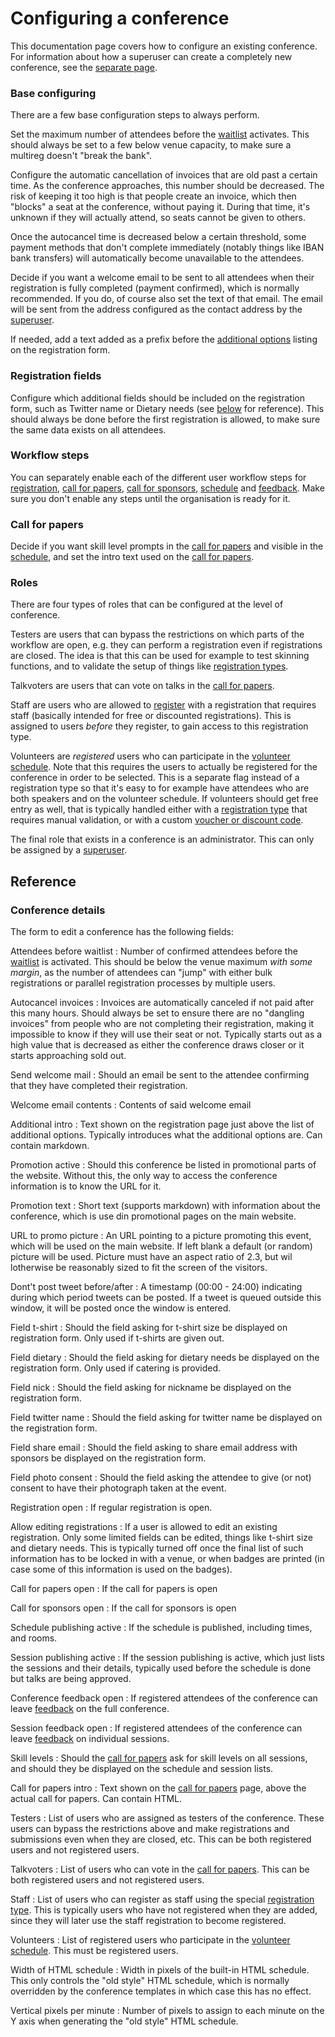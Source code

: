 # Configuring a conference

This documentation page covers how to configure an existing
conference. For information about how a superuser can create a
completely new conference, see the [separate page](super_conference#new).

### Base configuring

There are a few base configuration steps to always perform.

Set the maximum number of attendees before the [waitlist](waitlist)
activates. This should always be set to a few below venue capacity, to
make sure a multireg doesn't "break the bank".

Configure the automatic cancellation of invoices that are old past a
certain time. As the conference approaches, this number should be
decreased. The risk of keeping it too high is that people create an
invoice, which then "blocks" a seat at the conference, without paying
it. During that time, it's unknown if they will actually attend, so
seats cannot be given to others.

Once the autocancel time is decreased below a certain threshold, some
payment methods that don't complete immediately (notably things like
IBAN bank transfers) will automatically become unavailable to the attendees.


Decide if you want a welcome email to be sent to all attendees when
their registration is fully completed (payment confirmed), which is
normally recommended. If you do, of course also set the text of that
email. The email will be sent from the address configured as the
contact address by the [superuser](super_conference).

If needed, add a text added as a prefix before the
[additional options](registrations) listing on the registration form.

### Registration fields

Configure which additional fields should be included on the
registration form, such as Twitter name or Dietary needs (see
[below](#conferenceform) for reference). This should always be done
before the first registration is allowed, to make sure the same data
exists on all attendees.

### Workflow steps

You can separately enable each of the different user workflow steps
for [registration](registrations), [call for papers](callforpapers),
[call for sponsors](sponsors), [schedule](schedule) and
[feedback](feedback). Make sure you don't enable any steps until the
organisation is ready for it.

### Call for papers

Decide if you want skill level prompts in the
[call for papers](callforpapers) and visible in the
[schedule](schedule), and set the intro text used on the
[call for papers](callforpapers).

### Roles

There are four types of roles that can be configured at the level of
conference.

Testers are users that can bypass the restrictions on which parts of
the workflow are open, e.g. they can perform a registration even if
registrations are closed. The idea is that this can be used for
example to test skinning functions, and to validate the setup of
things like [registration types](registrations).

Talkvoters are users that can vote on talks in the
[call for papers](callforpapers).

Staff are users who are allowed to [register](registrations) with a
registration that requires staff (basically intended for free or
discounted registrations). This is assigned to users *before* they
register, to gain access to this registration type.

Volunteers are *registered* users who can participate in the
[volunteer schedule](volunteers). Note that this requires the users to
actually be registered for the conference in order to be
selected. This is a separate flag instead of a registration type so
that it's easy to for example have attendees who are both speakers and
on the volunteer schedule. If volunteers should get free entry as
well, that is typically handled either with a
[registration type](registrations) that requires manual validation, or
with a custom [voucher or discount code](vouchers).

The final role that exists in a conference is an administrator. This
can only be assigned by a [superuser](super_conference).

## Reference

### Conference details <a name="conferenceform"></a>

The form to edit a conference has the following fields:

Attendees before waitlist
: Number of confirmed attendees before the [waitlist](waitlist) is
activated. This should be below the venue maximum *with some margin*,
as the number of attendees can "jump" with either bulk registrations
or parallel registration processes by multiple users.

Autocancel invoices
: Invoices are automatically canceled if not paid after this many
hours. Should always be set to ensure there are no "dangling invoices"
from people who are not completing their registration, making it
impossible to know if they will use their seat or not. Typically
starts out as a high value that is decreased as either the conference
draws closer or it starts approaching sold out.

Send welcome mail
: Should an email be sent to the attendee confirming that they have
completed their registration.

Welcome email contents
: Contents of said welcome email

Additional intro
: Text shown on the registration page just above the list of
additional options. Typically introduces what the additional options
are. Can contain markdown.

Promotion active
: Should this conference be listed in promotional parts of the website.
Without this, the only way to access the conference information is to
know the URL for it.

Promotion text
: Short text (supports markdown) with information about the conference,
which is use din promotional pages on the main website.

URL to promo picture
: An URL pointing to a picture promoting this event, which will be
used on the main website. If left blank a default (or random)
picture will be used. Picture must have an aspect ratio of 2.3, but
wil lotherwise be reasonably sized to fit the screen of the visitors.

Dont't post tweet before/after
: A timestamp (00:00 - 24:00) indicating during which period tweets
can be posted. If a tweet is queued outside this window, it will be
posted once the window is entered.

Field t-shirt
: Should the field asking for t-shirt size be displayed on
registration form. Only used if t-shirts are given out.

Field dietary
: Should the field asking for dietary needs be displayed on the
registration form. Only used if catering is provided.

Field nick
: Should the field asking for nickname be displayed on the
registration form.

Field twitter name
: Should the field asking for twitter name be displayed on the
registration form.

Field share email
: Should the field asking to share email address with sponsors be
displayed on the registration form.

Field photo consent
: Should the field asking the attendee to give (or not) consent to
have their photograph taken at the event.


Registration open
: If regular registration is open.

Allow editing registrations
: If a user is allowed to edit an existing registration. Only some
limited fields can be edited, things like t-shirt size and dietary
needs. This is typically turned off once the final list of such
information has to be locked in with a venue, or when badges are
printed (in case some of this information is used on the badges).

Call for papers open
: If the call for papers is open

Call for sponsors open
: If the call for sponsors is open

Schedule publishing active
: If the schedule is published, including times, and rooms.

Session publishing active
: If the session publishing is active, which just lists the sessions
and their details, typically used before the schedule is done but
talks are being approved.

Conference feedback open
: If registered attendees of the conference can leave
[feedback](feedback) on the full conference.

Session feedback open
: If registered attendees of the conference can leave
[feedback](feedback) on individual sessions.

Skill levels
: Should the [call for papers](callforpapers) ask for skill levels on
all sessions, and should they be displayed on the schedule and session
lists.

Call for papers intro
: Text shown on the [call for papers](callforpapers) page, above the
actual call for papers. Can contain HTML.

Testers
: List of users who are assigned as testers of the conference. These
users can bypass the restrictions above and make registrations and
submissions even when they are closed, etc. This can be both
registered users and not registered users.

Talkvoters
: List of users who can vote in the
[call for papers](callforpapers). This can be both registered users
and not registered users.

Staff
: List of users who can register as staff using the special
[registration type](registrations). This is typically users who have
not registered when they are added, since they will later use the
staff registration to become registered.

Volunteers
: List of registered users who participate in the
[volunteer schedule](volunteers). This must be registered users.

Width of HTML schedule
: Width in pixels of the built-in HTML schedule. This only controls
the "old style" HTML schedule, which is normally overridden by the
conference templates in which case this has no effect.

Vertical pixels per minute
: Number of pixels to assign to each minute on the Y axis when
generating the "old style" HTML schedule.

